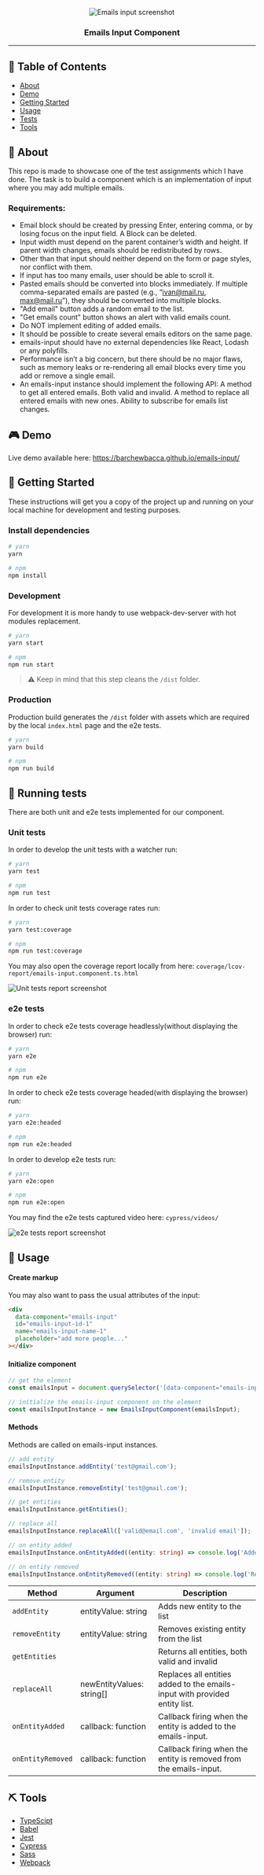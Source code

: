 <p align="center">
  <img src="screenshot.png" alt="Emails input screenshot">
</p>
<h3 align="center">Emails Input Component</h3>

---

## 📝 Table of Contents

- [About](#about)
- [Demo](#demo)
- [Getting Started](#getting_started)
- [Usage](#usage)
- [Tests](#tests)
- [Tools](#tools)

## 🧐 About <a name = "about"></a>

This repo is made to showcase one of the test assignments which I have done. The task is to build a
component which is an implementation of input where you may add multiple emails.

### Requirements:

- Email block should be created by pressing Enter, entering comma, or by losing focus on the input
  field. A Block can be deleted.
- Input width must depend on the parent container’s width and height. If parent width changes,
  emails should be redistributed by rows.
- Other than that input should neither depend on the form or page styles, nor conflict with them.
- If input has too many emails, user should be able to scroll it.
- Pasted emails should be converted into blocks immediately. If multiple comma-separated emails are
  pasted (e.g., “ivan@mail.ru, max@mail.ru”), they should be converted into multiple blocks.
- "Add email" button adds a random email to the list.
- "Get emails count" button shows an alert with valid emails count.
- Do NOT implement editing of added emails.
- It should be possible to create several emails editors on the same page.
- emails-input should have no external dependencies like React, Lodash or any polyfills.
- Performance isn’t a big concern, but there should be no major flaws, such as memory leaks or
  re-rendering all email blocks every time you add or remove a single email.
- An emails-input instance should implement the following API: A method to get all entered emails.
  Both valid and invalid. A method to replace all entered emails with new ones. Ability to subscribe
  for emails list changes.

## 🎮 Demo <a name = "demo"></a>

Live demo available here: https://barchewbacca.github.io/emails-input/

## 🏁 Getting Started <a name = "getting_started"></a>

These instructions will get you a copy of the project up and running on your local machine for
development and testing purposes.

### Install dependencies

```sh
# yarn
yarn

# npm
npm install
```

### Development

For development it is more handy to use webpack-dev-server with hot modules replacement.

```sh
# yarn
yarn start

# npm
npm run start
```

> ⚠️ Keep in mind that this step cleans the `/dist` folder.

### Production

Production build generates the `/dist` folder with assets which are required by the local
`index.html` page and the e2e tests.

```sh
# yarn
yarn build

# npm
npm run build
```

## 🔧 Running tests <a name = "tests"></a>

There are both unit and e2e tests implemented for our component.

### Unit tests

In order to develop the unit tests with a watcher run:

```sh
# yarn
yarn test

# npm
npm run test
```

In order to check unit tests coverage rates run:

```sh
# yarn
yarn test:coverage

# npm
npm run test:coverage
```

You may also open the coverage report locally from here:
`coverage/lcov-report/emails-input.component.ts.html`

<img src="unit-report.png" alt="Unit tests report screenshot">

### e2e tests

In order to check e2e tests coverage headlessly(without displaying the browser) run:

```sh
# yarn
yarn e2e

# npm
npm run e2e
```

In order to check e2e tests coverage headed(with displaying the browser) run:

```sh
# yarn
yarn e2e:headed

# npm
npm run e2e:headed
```

In order to develop e2e tests run:

```sh
# yarn
yarn e2e:open

# npm
npm run e2e:open
```

You may find the e2e tests captured video here: `cypress/videos/`

<img src="e2e-report.gif" alt="e2e tests report screenshot">

## 🎈 Usage <a name="usage"></a>

#### Create markup

You may also want to pass the usual attributes of the input:

```html
<div
  data-component="emails-input"
  id="emails-input-id-1"
  name="emails-input-name-1"
  placeholder="add more people..."
></div>
```

#### Initialize component

```ts
// get the element
const emailsInput = document.querySelector('[data-component="emails-input"]') as HTMLElement;

// initialize the emails-input component on the element
const emailsInputInstance = new EmailsInputComponent(emailsInput);
```

#### Methods

Methods are called on emails-input instances.

```ts
// add entity
emailsInputInstance.addEntity('test@gmail.com');

// remove entity
emailsInputInstance.removeEntity('test@gmail.com');

// get entities
emailsInputInstance.getEntities();

// replace all
emailsInputInstance.replaceAll(['valid@email.com', 'invalid email']);

// on entity added
emailsInputInstance.onEntityAdded((entity: string) => console.log('Added:', entity));

// on entity removed
emailsInputInstance.onEntityRemoved((entity: string) => console.log('Removed:', entity));
```

| Method            | Argument                  | Description                                                                |
| ----------------- | ------------------------- | -------------------------------------------------------------------------- |
| `addEntity`       | entityValue: string       | Adds new entity to the list                                                |
| `removeEntity`    | entityValue: string       | Removes existing entity from the list                                      |
| `getEntities`     |                           | Returns all entities, both valid and invalid                               |
| `replaceAll`      | newEntityValues: string[] | Replaces all entities added to the emails-input with provided entity list. |
| `onEntityAdded`   | callback: function        | Callback firing when the entity is added to the emails-input.              |
| `onEntityRemoved` | callback: function        | Callback firing when the entity is removed from the emails-input.          |

## ⛏️ Tools <a name = "tools"></a>

- [TypeScipt](https://www.typescriptlang.org/)
- [Babel](https://babeljs.io/)
- [Jest](https://jestjs.io/)
- [Cypress](https://www.cypress.io/)
- [Sass](https://sass-lang.com/)
- [Webpack](https://webpack.js.org/)
